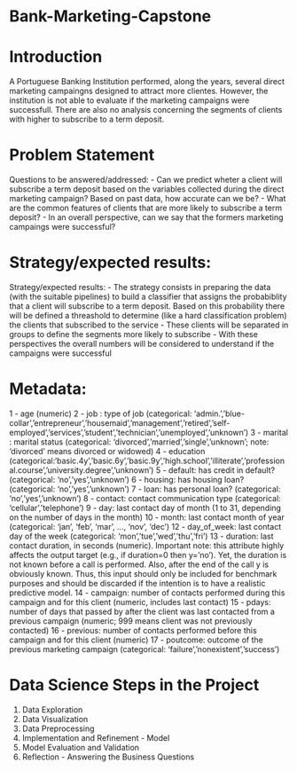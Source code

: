 # Bank-Marketing-Capstone

# Introduction

A Portuguese Banking Institution performed, along the years, several direct marketing campaingns designed to attract more clientes. However, the institution is not able to evaluate if the marketing campaigns were successfull. There are also no analysis concerning the segments of clients with higher to subscribe to a term deposit.

# Problem Statement

Questions to be answered/addressed:
    - Can we predict wheter a client will subscribe a term deposit based on the variables collected during the direct marketing campaign? Based on past data, how accurate can we be?
    - What are the common features of clients that are more likely to subscribe a term deposit?
    - In an overall perspective, can we say that the formers marketing campaings were successful?

#  Strategy/expected results:

Strategy/expected results:
    - The strategy consists in preparing the data (with the suitable pipelines) to build a classifier that assigns the probabiblity that a client will subscribe to a term deposit. Based on this probability there will be defined a threashold to determine (like a hard classification problem) the clients that subscribed to the service
    - These clients will be separated in groups to define the segments more likely to subscribe
    - With these perspectives the overall numbers will be considered to understand if the campaigns were successful

#  Metadata:

1 - age (numeric)
2 - job : type of job (categorical: ‘admin.’,’blue-collar’,’entrepreneur’,’housemaid’,’management’,’retired’,’self-employed’,’services’,’student’,’technician’,’unemployed’,’unknown’)
3 - marital : marital status (categorical: ‘divorced’,’married’,’single’,’unknown’; note: ‘divorced’ means divorced or widowed)
4 - education (categorical:‘basic.4y’,’basic.6y’,’basic.9y’,’high.school’,’illiterate’,’professional.course’,’university.degree’,’unknown’)
5 - default: has credit in default? (categorical: ‘no’,’yes’,’unknown’)
6 - housing: has housing loan? (categorical: ‘no’,’yes’,’unknown’)
7 - loan: has personal loan? (categorical: ‘no’,’yes’,’unknown’)
8 - contact: contact communication type (categorical: ‘cellular’,’telephone’)
9 - day: last contact day of month (1 to 31, depending on the number of days in the month)
10 -  month: last contact month of year (categorical: ‘jan’, ‘feb’, ‘mar’, …, ‘nov’, ‘dec’)
12 - day_of_week: last contact day of the week (categorical: ‘mon’,’tue’,’wed’,’thu’,’fri’)
13 - duration: last contact duration, in seconds (numeric). Important note: this attribute highly affects the output target (e.g., if duration=0 then y=’no’). Yet, the duration is not known before a call is performed. Also, after the end of the call y is obviously known. Thus, this input should only be included for benchmark purposes and should be discarded if the intention is to have a realistic predictive model.
14 - campaign: number of contacts performed during this campaign and for this client (numeric, includes last contact)
15 - pdays: number of days that passed by after the client was last contacted from a previous campaign (numeric; 999 means client was not previously contacted)
16 - previous: number of contacts performed before this campaign and for this client (numeric)
17 - poutcome: outcome of the previous marketing campaign (categorical: ‘failure’,’nonexistent’,’success’)

# Data Science Steps in the Project

1. Data Exploration
2. Data Visualization
3. Data Preprocessing
4. Implementation and Refinement - Model
5. Model Evaluation and Validation
6. Reflection - Answering the Business Questions
